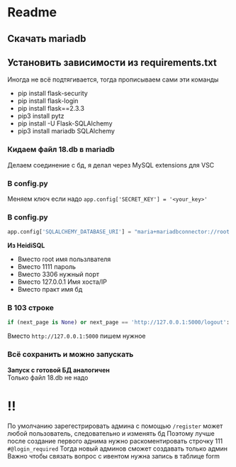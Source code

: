 # Readme
## Скачать mariadb

## Установить зависимости из requirements.txt

Иногда не всё подтягивается, тогда прописываем сами эти команды
- pip install flask-security
- pip install flask-login
- pip install flask==2.3.3
- pip3 install pytz
- pip install -U Flask-SQLAlchemy
- pip3 install mariadb SQLAlchemy

### Кидаем файл 18.db в mariadb

Делаем соединение с бд, я делал через MySQL extensions для VSC  

### В config.py
Меняем ключ если надо
`app.config['SECRET_KEY'] = '<your_key>'`

### В config.py
```python 
app.config['SQLALCHEMY_DATABASE_URI'] = "maria+mariadbconnector://root:1111@127.0.0.1:3306/pract" 
```
**Из HeidiSQL**
- Вместо root имя пользлвателя
- Вместо 1111 пароль
- Вместо 3306 нужный порт
- Вместо 127.0.0.1 Имя хоста/IP
- Вместо практ имя бд

### В 103 строке
```python 
if (next_page is None) or next_page == 'http://127.0.0.1:5000/logout':
```    
Вместо `http://127.0.0.1:5000` пишем нужное

### Всё сохранить и можно запускать 


**Запуск с готовой БД аналогичен**  
Только файл 18.db не надо 


# !!
По умолчанию зарегестрировать админа с помощью `/register` может любой пользователь, следовательно и изменять бд 
Поэтому лучше после создание первого аднима нужно раскоментировать строчку 111 `#@login_required`
Тогда новый админов сможет создавать только админ  
Важно чтобы связать вопрос с ивентом нужна запись в таблице form 